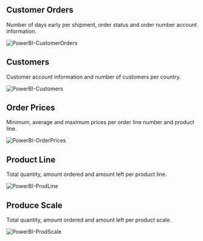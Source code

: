 ## Customer Orders

Number of days early per shipment, order status and order number account information.

![PowerBI-CustomerOrders](https://user-images.githubusercontent.com/59748085/224187280-2e8ff501-1318-498c-954e-44b4c6801bc2.JPG)

## Customers

Customer account information and number of customers per country.

![PowerBI-Customers](https://user-images.githubusercontent.com/59748085/224183311-202bff3b-7ba9-41a3-a9a8-4200972bd74d.JPG)

## Order Prices

Minimum, average and maximum prices per order line number and product line.

![PowerBI-OrderPrices](https://user-images.githubusercontent.com/59748085/224187717-caf97063-e87d-4662-bb72-c2deda073def.JPG)

## Product Line

Total quantity, amount ordered and amount left per product line.

![PowerBI-ProdLine](https://user-images.githubusercontent.com/59748085/224187749-5c781a8b-ef43-4136-8bf0-6faa06434683.JPG)

## Produce Scale

Total quantity, amount ordered and amount left per product scale.

![PowerBI-ProdScale](https://user-images.githubusercontent.com/59748085/224187768-74346a25-bcbf-450e-b43d-0fa52ae96ca2.JPG)
